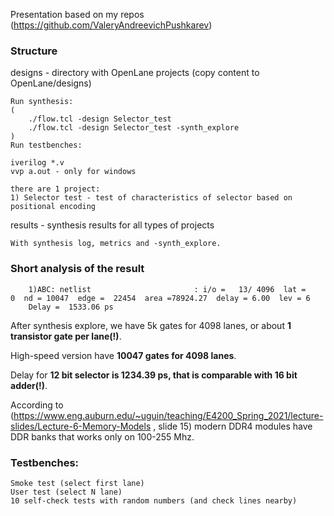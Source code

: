 Presentation based on my repos (https://github.com/ValeryAndreevichPushkarev)

### Structure


designs - directory with OpenLane projects (copy content to OpenLane/designs)

	Run synthesis:
	(
		./flow.tcl -design Selector_test
		./flow.tcl -design Selector_test -synth_explore 
	)
	Run testbenches:

	iverilog *.v
	vvp a.out - only for windows

	there are 1 project:
	1) Selector test - test of characteristics of selector based on positional encoding


results - synthesis results for all types of projects

	With synthesis log, metrics and -synth_explore.
### Short analysis of the result

		1)ABC: netlist                       : i/o =   13/ 4096  lat =    0  nd = 10047  edge =  22454  area =78924.27  delay = 6.00  lev = 6
		Delay =  1533.06 ps 

After synthesis explore, we have 5k gates for 4098 lanes, or about **1 transistor gate per lane(!)**.

High-speed version have **10047 gates for 4098 lanes**.

Delay for **12 bit selector is 1234.39 ps, that is comparable with 16 bit adder(!)**.

According to (https://www.eng.auburn.edu/~uguin/teaching/E4200_Spring_2021/lecture-slides/Lecture-6-Memory-Models , slide 15) modern DDR4 modules have DDR banks that works only on 100-255 Mhz.
    

### Testbenches:
	Smoke test (select first lane)
  	User test (select N lane)
	10 self-check tests with random numbers (and check lines nearby)
